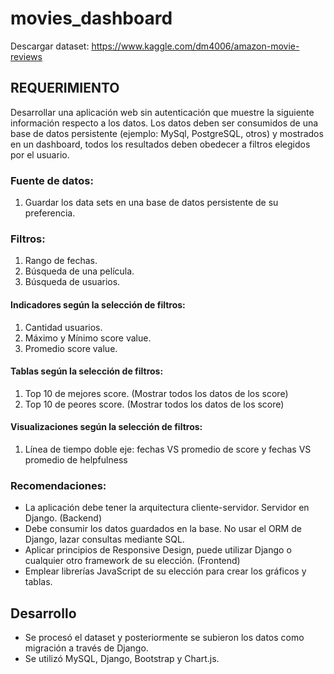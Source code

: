 ﻿# movies_dashboard
Descargar dataset: https://www.kaggle.com/dm4006/amazon-movie-reviews
## REQUERIMIENTO
Desarrollar una aplicación web sin autenticación que muestre la siguiente información respecto a los datos.
Los datos deben ser consumidos de una base de datos persistente (ejemplo: MySql, PostgreSQL, otros) y
mostrados en un dashboard, todos los resultados deben obedecer a filtros elegidos por el usuario.
### Fuente de datos:
1. Guardar los data sets en una base de datos persistente de su preferencia.
### Filtros:
1. Rango de fechas.
2. Búsqueda de una película.
3. Búsqueda de usuarios.
#### Indicadores según la selección de filtros:
1. Cantidad usuarios.
2. Máximo y Mínimo score value.
3. Promedio score value.
#### Tablas según la selección de filtros:
1. Top 10 de mejores score. (Mostrar todos los datos de los score)
2. Top 10 de peores score. (Mostrar todos los datos de los score)

#### Visualizaciones según la selección de filtros:
1. Línea de tiempo doble eje: fechas VS promedio de score y fechas VS promedio de
helpfulness

### Recomendaciones:
*  La aplicación debe tener la arquitectura cliente-servidor. Servidor en Django. (Backend)
* Debe consumir los datos guardados en la base. No usar el ORM de Django, lazar consultas mediante
SQL.
* Aplicar principios de Responsive Design, puede utilizar Django o cualquier otro framework de su
elección. (Frontend)
* Emplear librerías JavaScript de su elección para crear los gráficos y tablas.
## Desarrollo
* Se procesó el dataset y posteriormente se subieron los datos como migración a través de Django.
* Se utilizó MySQL, Django, Bootstrap y Chart.js.
